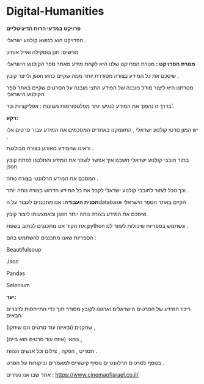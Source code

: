 # Digital-Humanities


**פרויקט במדעי הרוח הדיגיטליים**

הפרויקט הוא בנושא קולנוע ישראלי .

מגישים: חנן בוסקילה ואייל אוחיון


**מטרת הפרויקט :** 
מטרת הפרויקט שלנו היא לקחת מידע מאתר ספר הקולנוע הישראלי

ולייצר קובץ json שיסכם את כל המידע בצורה מסודרת יותר ממה שקיים כרגע .

מטרתנו היא ליצור מודל מובנה של המידע החצי מובנה על הסרטים שקיים באתר ספר הקולנוע הישראלי.

בדרך זו נהפוך את המידע לנגיש יותר מפלטפורמות מגוונות : אפליקציות וכד'.

**רקע:**

יש המון סרטי קולנוע ישראלי , התעמקנו באתרים המסכמים את המידע עבור סרטים אלו ,

וראינו שהמידע מאורגן בצורה מבולגנת .

בתור חובבי קולנוע ישראלי חשבנו איך אפשר לשפר את המידע והחלטנו לפתח קובץ json

המסכם את המידע הרלוונטי בצורה נוחה .

וכך נוכל לעזור לחובבי קולנוע ישראלי לקבל את כל המידע הדרוש בצורה נוחה יותר .

**תכנית העבודה:**
אנו מתכננים לעבור על הdatabase הקיים באתר הספר הישראלי

ובאמצעותו ליצור קובץ json שיסכם את המידע בצורה נוחה יותר.

את הקוד אנו מתכננים לכתוב בשפת python ונשתמש בספריות שיכולות לעזור לנו .

הספריות שאנו מתכננים להשתמש בהם :

Beautifulsoup

Json

Pandas

Selenium 


**יעד:**

ריכוז המידע של הסרטים הישראלים וארגונו לקובץ מסודר תוך כדי התייחסות לדברים הבאים:

שחקנים (ובאיזה עוד סרטים הם שיחקו) ,

 במאי (איזה עוד סרטים הוא ביים) ,
 
תסריט , הפקה , צילום וכל אנשים הצוות .

בנוסף לסרטים הרלוונטיים נוסיף קישורים למאמרים וביקורות על הסרט .



אתר שבו אנו נעזרים : https://www.cinemaofisrael.co.il/
